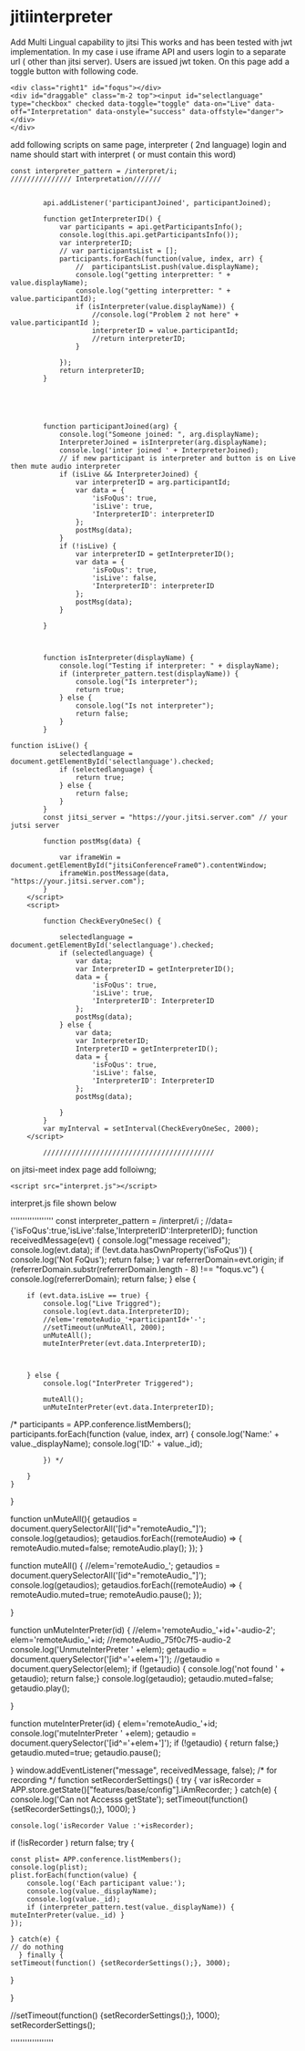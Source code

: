 # jitiinterpreter
Add Multi Lingual capability to jitsi
This works and has been tested with jwt implementation. In my case i use iframe API and users login to a separate url ( other than jitsi server). Users are issued jwt token. On this page add a toggle button with following code.
````
<div class="right1" id="foqus"></div>
<div id="draggable" class="m-2 top"><input id="selectlanguage" type="checkbox" checked data-toggle="toggle" data-on="Live" data-off="Interpretation" data-onstyle="success" data-offstyle="danger"></div>
</div>

````

add following scripts on same page, interpreter ( 2nd language) login and name should start with interpret ( or must contain this word)
````
const interpreter_pattern = /interpret/i;
/////////////// Interpretation///////


		api.addListener('participantJoined', participantJoined);

		function getInterpreterID() {
			var participants = api.getParticipantsInfo();
			console.log(this.api.getParticipantsInfo());
			var interpreterID;
			// var participantsList = [];
			participants.forEach(function(value, index, arr) {
				//  participantsList.push(value.displayName);
				console.log("getting interpretter: " + value.displayName);
				console.log("getting interpretter: " + value.participantId);
				if (isInterpreter(value.displayName)) {
					//console.log("Problem 2 not here" + value.participantId );
					interpreterID = value.participantId;
					//return interpreterID;
				}

			});
			return interpreterID;
		}





		function participantJoined(arg) {
			console.log("Someone joined: ", arg.displayName);
			InterpreterJoined = isInterpreter(arg.displayName);
			console.log('inter joined ' + InterpreterJoined);
			// if new participant is interpreter and button is on Live then mute audio interpreter
			if (isLive && InterpreterJoined) {
				var interpreterID = arg.participantId;
				var data = {
					'isFoQus': true,
					'isLive': true,
					'InterpreterID': interpreterID
				};
				postMsg(data);
			}
			if (!isLive) {
				var interpreterID = getInterpreterID();
				var data = {
					'isFoQus': true,
					'isLive': false,
					'InterpreterID': interpreterID
				};
				postMsg(data);
			}

		}



		function isInterpreter(displayName) {
			console.log("Testing if interpreter: " + displayName);
			if (interpreter_pattern.test(displayName)) {
				console.log("Is interpreter");
				return true;
			} else {
				console.log("Is not interpreter");
				return false;
			}
		}

function isLive() {
			selectedlanguage = document.getElementById('selectlanguage').checked;
			if (selectedlanguage) {
				return true;
			} else {
				return false;
			}
		}
		const jitsi_server = "https://your.jitsi.server.com" // your jutsi server

		function postMsg(data) {

			var iframeWin = document.getElementById("jitsiConferenceFrame0").contentWindow;
			iframeWin.postMessage(data, "https://your.jitsi.server.com");
		}
	</script>
	<script>

		function CheckEveryOneSec() {

			selectedlanguage = document.getElementById('selectlanguage').checked;
			if (selectedlanguage) {
				var data;
				var InterpreterID = getInterpreterID();
				data = {
					'isFoQus': true,
					'isLive': true,
					'InterpreterID': InterpreterID
				};
				postMsg(data);
			} else {
				var data;
				var InterpreterID;
				InterpreterID = getInterpreterID();
				data = {
					'isFoQus': true,
					'isLive': false,
					'InterpreterID': InterpreterID
				};
				postMsg(data);

			}
		}
		var myInterval = setInterval(CheckEveryOneSec, 2000);
	</script>

		//////////////////////////////////////////

````
on jitsi-meet index page add folloiwng;
````
<script src="interpret.js"></script>
````

interpret.js file shown below

''''''''''''''''''
const interpreter_pattern =  /interpret/i	;
//data={'isFoQus':true,'isLive':false,'InterpreterID':InterpreterID};
function receivedMessage(evt) {
    console.log("message received");
	console.log(evt.data);
    if (!evt.data.hasOwnProperty('isFoQus')) {
        console.log('Not FoQus');
        return false;
    }
	var referrerDomain=evt.origin;
    if (referrerDomain.substr(referrerDomain.length - 8) !== "foqus.vc") {
        console.log(referrerDomain);
        return false;
    } else {


        if (evt.data.isLive == true) {
            console.log("Live Triggred");
            console.log(evt.data.InterpreterID);
			//elem='remoteAudio_'+participantId+'-';
			//setTimeout(unMuteAll, 2000);
			unMuteAll();
			muteInterPreter(evt.data.InterpreterID);
			


        } else {
            console.log("InterPreter Triggered");

			muteAll();
			unMuteInterPreter(evt.data.InterpreterID);

/*             participants = APP.conference.listMembers();
            participants.forEach(function (value, index, arr) {
                console.log('Name:' + value._displayName);
                console.log('ID:' + value._id);

            }) */

        }
    }

}

function unMuteAll(){
	getaudios = document.querySelectorAll('[id^="remoteAudio_"]');
	console.log(getaudios);
	getaudios.forEach((remoteAudio) => {
	remoteAudio.muted=false;
	remoteAudio.play();
	});
}

function muteAll() {
	//elem='remoteAudio_';
	getaudios = document.querySelectorAll('[id^="remoteAudio_"]');
	console.log(getaudios);
	getaudios.forEach((remoteAudio) => {
	remoteAudio.muted=true;
	remoteAudio.pause();
});
	
}

function unMuteInterPreter(id) {
	//elem='remoteAudio_'+id+'-audio-2';
	elem='remoteAudio_'+id;
	//remoteAudio_75f0c7f5-audio-2
	console.log('UnmuteInterPreter ' +elem);
	getaudio = document.querySelector('[id^='+elem+']');
	//getaudio = document.querySelector(elem);
	if (!getaudio) { console.log('not found ' + getaudio); return false;}
	console.log(getaudio);
	getaudio.muted=false;
	getaudio.play();
	
}

function muteInterPreter(id) {
	elem='remoteAudio_'+id;
	console.log('muteInterPreter ' +elem);
	getaudio = document.querySelector('[id^='+elem+']');
	if (!getaudio) { return false;}
	getaudio.muted=true;
	getaudio.pause();
	
}
window.addEventListener("message", receivedMessage, false);
/* for recording */
function setRecorderSettings() {
	try {
		var isRecorder = APP.store.getState()["features/base/config"].iAmRecorder;
	} catch(e) 
	{
		console.log('Can not Accesss getState');
		setTimeout(function() {setRecorderSettings();}, 1000);
	}

	console.log('isRecorder Value :'+isRecorder);
   if (!isRecorder ) return false;
	try {

	const plist= APP.conference.listMembers();
	console.log(plist);
	plist.forEach(function(value) {
		console.log('Each participant value:');
		console.log(value._displayName);
		console.log(value._id);
		if (interpreter_pattern.test(value._displayName)) { muteInterPreter(value._id) }
	});
	
	} catch(e) {
    // do nothing
	  } finally {
    setTimeout(function() {setRecorderSettings();}, 3000);
  }

}

//setTimeout(function() {setRecorderSettings();}, 1000);
setRecorderSettings();

''''''''''''''''''

